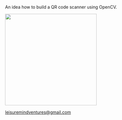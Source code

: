 An idea how to build a QR code scanner using OpenCV.

<img src="demo.gif" width="300" />

leisuremindventures@gmail.com

